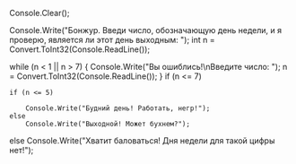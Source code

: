 Console.Clear();

Console.Write("Бонжур. Введи число, обозначающую день недели, и я проверю, является ли этот день выходным: ");
int n = Convert.ToInt32(Console.ReadLine());

while (n < 1 || n > 7)
{
    Console.Write("Вы ошиблись!\nВведите число: ");
    n = Convert.ToInt32(Console.ReadLine());
}
if (n <= 7)

    if (n <= 5)

        Console.Write("Будний день! Работать, негр!");
    else
        Console.Write("Выходной! Может бухнем?");

else
    Console.Write("Хватит баловаться! Дня недели для такой цифры нет!");